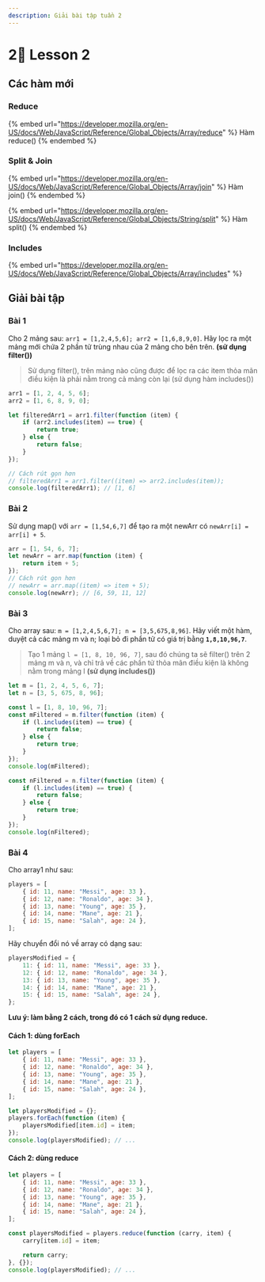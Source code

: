 ```yaml
---
description: Giải bài tập tuần 2
---
```


# 2⃣ Lesson 2

## Các hàm mới

### Reduce

{% embed url="https://developer.mozilla.org/en-US/docs/Web/JavaScript/Reference/Global_Objects/Array/reduce" %}
Hàm reduce()
{% endembed %}

### Split & Join

{% embed url="https://developer.mozilla.org/en-US/docs/Web/JavaScript/Reference/Global_Objects/Array/join" %}
Hàm join()
{% endembed %}

{% embed url="https://developer.mozilla.org/en-US/docs/Web/JavaScript/Reference/Global_Objects/String/split" %}
Hàm split()
{% endembed %}

### Includes

{% embed url="https://developer.mozilla.org/en-US/docs/Web/JavaScript/Reference/Global_Objects/Array/includes" %}

## Giải bài tập

### Bài 1

Cho 2 mảng sau: `arr1 = [1,2,4,5,6]; arr2 = [1,6,8,9,0]`. Hãy lọc ra một mảng mới chứa 2 phần tử trùng nhau của 2 mảng cho bên trên. **(sử dụng filter())**

> Sử dụng filter(), trên mảng nào cũng được để lọc ra các item thỏa mãn điều kiện là phải nằm trong cả mảng còn lại (sử dụng hàm includes())

```javascript
arr1 = [1, 2, 4, 5, 6];
arr2 = [1, 6, 8, 9, 0];

let filteredArr1 = arr1.filter(function (item) {
    if (arr2.includes(item) == true) {
        return true;
    } else {
        return false;
    }
});

// Cách rút gọn hơn
// filteredArr1 = arr1.filter((item) => arr2.includes(item));
console.log(filteredArr1); // [1, 6]
```

### Bài 2

Sử dụng map() với `arr = [1,54,6,7]` để tạo ra một newArr có `newArr[i] = arr[i] + 5`.

```javascript
arr = [1, 54, 6, 7];
let newArr = arr.map(function (item) {
    return item + 5;
});
// Cách rút gọn hơn
// newArr = arr.map((item) => item + 5);
console.log(newArr); // [6, 59, 11, 12]
```

### Bài 3

Cho array sau: `m = [1,2,4,5,6,7]; n = [3,5,675,8,96]`. Hãy viết một hàm, duyệt cả các mảng m và n; loại bỏ đi phần tử có giá trị bằng **`1,8,10,96,7`**.

> Tạo 1 mảng `l = [1, 8, 10, 96, 7]`, sau đó chúng ta sẽ filter() trên 2 mảng m và n, và chỉ trả về các phần tử thỏa mãn điều kiện là không nằm trong mảng l **(sử dụng includes())**

```javascript
let m = [1, 2, 4, 5, 6, 7];
let n = [3, 5, 675, 8, 96];

const l = [1, 8, 10, 96, 7];
const mFiltered = m.filter(function (item) {
    if (l.includes(item) == true) {
        return false;
    } else {
        return true;
    }
});
console.log(mFiltered);

const nFiltered = n.filter(function (item) {
    if (l.includes(item) == true) {
        return false;
    } else {
        return true;
    }
});
console.log(nFiltered);
```

### Bài 4

Cho array1 như sau:&#x20;

```javascript
players = [
    { id: 11, name: "Messi", age: 33 },
    { id: 12, name: "Ronaldo", age: 34 },
    { id: 13, name: "Young", age: 35 },
    { id: 14, name: "Mane", age: 21 },
    { id: 15, name: "Salah", age: 24 },
];
```

Hãy chuyển đổi nó về array có dạng sau:&#x20;

```javascript
playersModified = {
    11: { id: 11, name: "Messi", age: 33 },
    12: { id: 12, name: "Ronaldo", age: 34 },
    13: { id: 13, name: "Young", age: 35 },
    14: { id: 14, name: "Mane", age: 21 },
    15: { id: 15, name: "Salah", age: 24 },
};
```

**Lưu ý: làm bằng 2 cách, trong đó có 1 cách sử dụng reduce.**

#### **Cách 1: dùng forEach**

```javascript
let players = [
    { id: 11, name: "Messi", age: 33 },
    { id: 12, name: "Ronaldo", age: 34 },
    { id: 13, name: "Young", age: 35 },
    { id: 14, name: "Mane", age: 21 },
    { id: 15, name: "Salah", age: 24 },
];

let playersModified = {};
players.forEach(function (item) {
    playersModified[item.id] = item;
});
console.log(playersModified); // ...
```

#### Cách 2: dùng reduce

```javascript
let players = [
    { id: 11, name: "Messi", age: 33 },
    { id: 12, name: "Ronaldo", age: 34 },
    { id: 13, name: "Young", age: 35 },
    { id: 14, name: "Mane", age: 21 },
    { id: 15, name: "Salah", age: 24 },
];

const playersModified = players.reduce(function (carry, item) {
    carry[item.id] = item;

    return carry;
}, {});
console.log(playersModified); // ...
```
